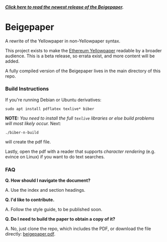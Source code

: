 ##### [Click here to read the newest release of the Beigepaper](https://github.com/chronaeon/beigepaper/blob/master/beigepaper.pdf).

# Beigepaper 
A rewrite of the Yellowpaper in non-Yellowpaper syntax.

This project exists to make the [Ethereum Yellowpaper](http://gavwood.com/paper.pdf) readable by a broader audience. This is a beta release, so errata exist, and more content will be added. 

A fully compiled version of the Beigepaper lives in the main directory of this repo.


### Build Instructions

If you're running Debian or Ubuntu derivatives:
```
sudo apt install pdflatex texlive* biber
```

**NOTE:** *You need to install the full `texlive` libraries or else build problems will most likely occur.* Next:

```
./biber-n-build
```
will create the pdf file. 

Lastly, open the pdf with a reader that supports *character rendering* (e.g. evince on Linux) if you want to do text searches.

### FAQ

**Q. How should I navigate the document?**

A. Use the index and section headings.

**Q. I'd like to contribute.**

A. Follow the style guide, to be published soon. 

**Q. Do I need to build the paper to obtain a copy of it?**

A. No, just clone the repo, which includes the PDF, or download the file directly: [beigepaper.pdf](https://github.com/chronaeon/beigepaper/blob/master/beigepaper.pdf).





